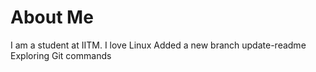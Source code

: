 # About Me
I am a student at IITM. I love Linux
Added a new branch update-readme
Exploring Git commands
